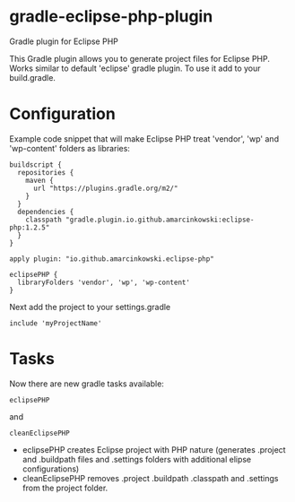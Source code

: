 # gradle-eclipse-php-plugin
Gradle plugin for Eclipse PHP

This Gradle plugin allows you to generate project files for Eclipse PHP. Works similar to default 'eclipse' gradle plugin.
To use it add to your build.gradle.

# Configuration
Example code snippet that will make Eclipse PHP treat 'vendor', 'wp' and 'wp-content' folders as libraries:

```
buildscript {
  repositories {
    maven {
      url "https://plugins.gradle.org/m2/"
    }
  }
  dependencies {
    classpath "gradle.plugin.io.github.amarcinkowski:eclipse-php:1.2.5"
  }
}

apply plugin: "io.github.amarcinkowski.eclipse-php"

eclipsePHP {
  libraryFolders 'vendor', 'wp', 'wp-content'
}
```
Next add the project to your settings.gradle
```
include 'myProjectName'
```

# Tasks
Now there are new gradle tasks available:
```
eclipsePHP
```
and
```
cleanEclipsePHP
```

* eclipsePHP creates Eclipse project with PHP nature (generates .project and .buildpath files and .settings folders with additional elipse configurations)
* cleanEclipsePHP removes .project .buildpath .classpath and .settings from the project folder.
